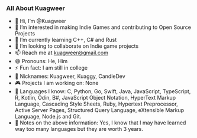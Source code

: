 ###  All About Kuagweer

- 👋 Hi, I’m @Kuagweer
- 👀 I’m interested in making Indie Games and contributing to Open Source Projects
- 🌱 I’m currently learning C++, C# and Rust
- 💞️ I’m looking to collaborate on Indie game projects
- 📫 Reach me at  kuagweer@gmail.com
- 😄 Pronouns: He, Him
- ⚡ Fun fact: I am still in college
- 📛 Nicknames: Kuagweer, Kuaggy, CandleDev
- 🎮 Projects I am working on: None
- 📖 Languages I know: C, Python, Go, Swift, Java, JavaScript, TypeScript, R, Kotlin, Odin, B#, JavaScript Object Notation, HyperText Markup Language, Cascading Style Sheets, Ruby,                                 Hypertext Preprocessor, Active Server Pages, Structured Query Language, eXtensible Markup Language, Node.js and Git.
- 📓 Notes on the above information: Yes, I know that I may have learned way too many languages but they are worth 3 years.
  

<!---
Kuagweer/Kuagweer is a ✨ special ✨ repository because its `README.md` (this file) appears on your GitHub profile.
You can click the Preview link to take a look at your changes.
--->
